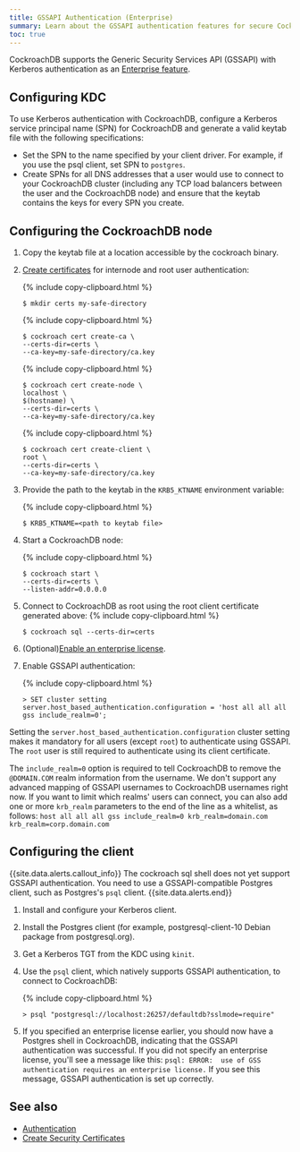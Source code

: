 ```yaml
---
title: GSSAPI Authentication (Enterprise)
summary: Learn about the GSSAPI authentication features for secure CockroachDB clusters.
toc: true
---
```


CockroachDB supports the Generic Security Services API (GSSAPI) with Kerberos authentication as an [Enterprise feature](enterprise-licensing.html).

## Configuring KDC

To use Kerberos authentication with CockroachDB, configure a Kerberos service principal name (SPN) for CockroachDB and generate a valid keytab file with the following specifications:

- Set the SPN to the name specified by your client driver. For example, if you use the psql client, set SPN to `postgres`.
- Create SPNs for all DNS addresses that a user would use to connect to your CockroachDB cluster (including any TCP load balancers between the user and the CockroachDB node) and ensure that the keytab contains the keys for every SPN you create.

## Configuring the CockroachDB node
1. Copy the keytab file at a location accessible by the cockroach binary.

2. [Create certificates](create-security-certificates.html) for internode and root user authentication:

    {% include copy-clipboard.html %}
    ~~~ shell
    $ mkdir certs my-safe-directory
    ~~~

    {% include copy-clipboard.html %}
    ~~~ shell
    $ cockroach cert create-ca \
    --certs-dir=certs \
    --ca-key=my-safe-directory/ca.key
    ~~~

    {% include copy-clipboard.html %}
    ~~~ shell
    $ cockroach cert create-node \
    localhost \
    $(hostname) \
    --certs-dir=certs \
    --ca-key=my-safe-directory/ca.key
    ~~~

    {% include copy-clipboard.html %}
    ~~~ shell
    $ cockroach cert create-client \
    root \
    --certs-dir=certs \
    --ca-key=my-safe-directory/ca.key
    ~~~

3. Provide the path to the keytab in the `KRB5_KTNAME` environment variable:

      {% include copy-clipboard.html %}
      ~~~ shell
      $ KRB5_KTNAME=<path to keytab file>
      ~~~

4. Start a CockroachDB node:

      {% include copy-clipboard.html %}
      ~~~ shell
      $ cockroach start \
      --certs-dir=certs \
      --listen-addr=0.0.0.0
      ~~~

5. Connect to CockroachDB as root using the root client certificate generated above:
    {% include copy-clipboard.html %}
    ~~~ shell
    $ cockroach sql --certs-dir=certs
    ~~~

6. (Optional)[Enable an enterprise license](enterprise-licensing.html#obtain-a-trial-or-enterprise-license-key).

7. Enable GSSAPI authentication:

    {% include copy-clipboard.html %}
    ~~~ shell
    > SET cluster setting server.host_based_authentication.configuration = 'host all all all gss include_realm=0';
    ~~~

  Setting the `server.host_based_authentication.configuration` cluster setting makes it mandatory for all users (except `root`) to authenticate using GSSAPI. The `root` user is still required to authenticate using its client certificate.

  The `include_realm=0` option is required to tell CockroachDB to remove the `@DOMAIN.COM` realm information from the username. We don't support any advanced mapping of GSSAPI usernames to CockroachDB usernames right now. If you want to limit which realms' users can connect, you can also add one or more `krb_realm` parameters to the end of the line as a whitelist, as follows: `host all all all gss include_realm=0 krb_realm=domain.com krb_realm=corp.domain.com`

## Configuring the client

{{site.data.alerts.callout_info}}
The cockroach sql shell does not yet support GSSAPI authentication. You need to use a GSSAPI-compatible Postgres client, such as Postgres's `psql` client.
{{site.data.alerts.end}}

1. Install and configure your Kerberos client.
2. Install the Postgres client (for example, postgresql-client-10 Debian package from postgresql.org).
3. Get a Kerberos TGT from the KDC using `kinit`.
4. Use the `psql` client, which natively supports GSSAPI authentication, to connect to CockroachDB:

    {% include copy-clipboard.html %}
    ~~~ shell
    > psql "postgresql://localhost:26257/defaultdb?sslmode=require"
    ~~~

5. If you specified an enterprise license earlier, you should now have a Postgres shell in CockroachDB, indicating that the GSSAPI authentication was successful. If you did not specify an enterprise license, you'll see a message like this: `psql: ERROR:  use of GSS authentication requires an enterprise license.` If you see this message, GSSAPI authentication is set up correctly.

## See also

- [Authentication](authentication.html)
- [Create Security Certificates](create-security-certificates.html)
